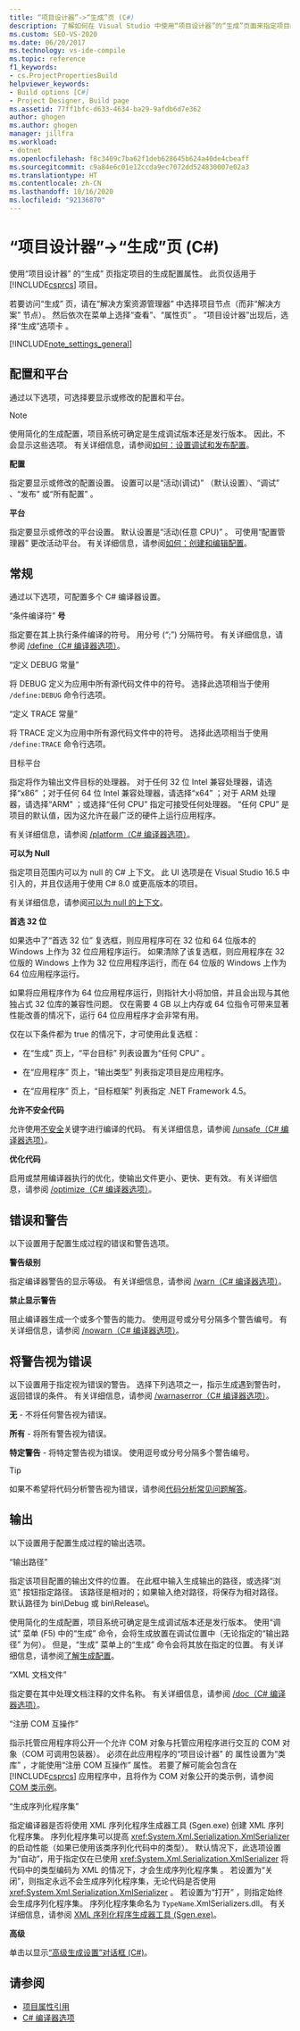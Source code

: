 ```yaml
---
title: “项目设计器”->“生成”页 (C#)
description: 了解如何在 Visual Studio 中使用“项目设计器”的“生成”页面来指定项目的生成配置属性。
ms.custom: SEO-VS-2020
ms.date: 06/20/2017
ms.technology: vs-ide-compile
ms.topic: reference
f1_keywords:
- cs.ProjectPropertiesBuild
helpviewer_keywords:
- Build options [C#]
- Project Designer, Build page
ms.assetid: 77ff1bfc-d633-4634-ba29-9afdb6d7e362
author: ghogen
ms.author: ghogen
manager: jillfra
ms.workload:
- dotnet
ms.openlocfilehash: f8c3409c7ba62f1deb628645b624a40de4cbeaff
ms.sourcegitcommit: c9a84e6c01e12ccda9ec7072dd524830007e02a3
ms.translationtype: HT
ms.contentlocale: zh-CN
ms.lasthandoff: 10/16/2020
ms.locfileid: "92136870"
---
```

# <a name="build-page-project-designer-c"></a>“项目设计器”->“生成”页 (C#)

使用“项目设计器”  的“生成”  页指定项目的生成配置属性。 此页仅适用于 [!INCLUDE[csprcs](../../data-tools/includes/csprcs_md.md)] 项目。

若要访问“生成”  页，请在“解决方案资源管理器”  中选择项目节点（而非“解决方案”  节点）。 然后依次在菜单上选择“查看”、“属性页”  。 “项目设计器”出现后，选择“生成”选项卡  。

[!INCLUDE[note_settings_general](../../data-tools/includes/note_settings_general_md.md)]

## <a name="configuration-and-platform"></a>配置和平台

通过以下选项，可选择要显示或修改的配置和平台。

> [!NOTE]
> 使用简化的生成配置，项目系统可确定是生成调试版本还是发行版本。 因此，不会显示这些选项。 有关详细信息，请参阅[如何：设置调试和发布配置](../../debugger/how-to-set-debug-and-release-configurations.md)。

**配置**

指定要显示或修改的配置设置。 设置可以是“活动(调试)”  （默认设置）、“调试”  、“发布”  或“所有配置”  。

**平台**

指定要显示或修改的平台设置。 默认设置是“活动(任意 CPU)”  。 可使用“配置管理器”  更改活动平台。 有关详细信息，请参阅[如何：创建和编辑配置](../../ide/how-to-create-and-edit-configurations.md)。

## <a name="general"></a>常规

通过以下选项，可配置多个 C# 编译器设置。

“条件编译符” **号**

指定要在其上执行条件编译的符号。 用分号 (“;”) 分隔符号。 有关详细信息，请参阅 [/define（C# 编译器选项）](/dotnet/csharp/language-reference/compiler-options/define-compiler-option)。

“定义 DEBUG 常量” 

将 DEBUG 定义为应用中所有源代码文件中的符号。 选择此选项相当于使用 `/define:DEBUG` 命令行选项。

“定义 TRACE 常量” 

将 TRACE 定义为应用中所有源代码文件中的符号。 选择此选项相当于使用 `/define:TRACE` 命令行选项。

目标平台 

指定将作为输出文件目标的处理器。 对于任何 32 位 Intel 兼容处理器，请选择“x86”  ；对于任何 64 位 Intel 兼容处理器，请选择“x64”  ；对于 ARM 处理器，请选择“ARM”  ；或选择“任何 CPU”  指定可接受任何处理器。 “任何 CPU”  是项目的默认值，因为这允许在最广泛的硬件上运行应用程序。

有关详细信息，请参阅 [/platform（C# 编译器选项）](/dotnet/csharp/language-reference/compiler-options/platform-compiler-option)。

**可以为 Null**

指定项目范围内可以为 null 的 C# 上下文。 此 UI 选项是在 Visual Studio 16.5 中引入的，并且仅适用于使用 C# 8.0 或更高版本的项目。

有关详细信息，请参阅[可以为 null 的上下文](/dotnet/csharp/nullable-references#nullable-contexts)。

**首选 32 位**

如果选中了“首选 32 位”  复选框，则应用程序可在 32 位和 64 位版本的 Windows 上作为 32 位应用程序运行。 如果清除了该复选框，则应用程序在 32 位版的 Windows 上作为 32 位应用程序运行，而在 64 位版的 Windows 上作为 64 位应用程序运行。

如果将应用程序作为 64 位应用程序运行，则指针大小将加倍，并且会出现与其他独占式 32 位库的兼容性问题。 仅在需要 4 GB 以上内存或 64 位指令可带来显著性能改善的情况下，运行 64 位应用程序才会非常有用。

仅在以下条件都为 true 的情况下，才可使用此复选框：

- 在“生成”  页上，“平台目标”  列表设置为“任何 CPU”  。

- 在“应用程序”  页上，“输出类型”  列表指定项目是应用程序。

- 在“应用程序”  页上，“目标框架”  列表指定 .NET Framework 4.5。

**允许不安全代码**

允许使用[不安全](/dotnet/csharp/language-reference/keywords/unsafe)关键字进行编译的代码。 有关详细信息，请参阅 [/unsafe（C# 编译器选项）](/dotnet/csharp/language-reference/compiler-options/unsafe-compiler-option)。

**优化代码**

启用或禁用编译器执行的优化，使输出文件更小、更快、更有效。 有关详细信息，请参阅 [/optimize（C# 编译器选项）](/dotnet/csharp/language-reference/compiler-options/optimize-compiler-option)。

## <a name="errors-and-warnings"></a>错误和警告

以下设置用于配置生成过程的错误和警告选项。

**警告级别**

指定编译器警告的显示等级。 有关详细信息，请参阅 [/warn（C# 编译器选项）](/dotnet/csharp/language-reference/compiler-options/warn-compiler-option)。

**禁止显示警告**

阻止编译器生成一个或多个警告的能力。 使用逗号或分号分隔多个警告编号。 有关详细信息，请参阅 [/nowarn（C# 编译器选项）](/dotnet/csharp/language-reference/compiler-options/nowarn-compiler-option)。

## <a name="treat-warnings-as-errors"></a>将警告视为错误

以下设置用于指定视为错误的警告。 选择下列选项之一，指示生成遇到警告时，返回错误的条件。 有关详细信息，请参阅 [/warnaserror（C# 编译器选项）](/dotnet/csharp/language-reference/compiler-options/warnaserror-compiler-option)。

**无** - 不将任何警告视为错误。

**所有** - 将所有警告视为错误。

**特定警告** - 将特定警告视为错误。 使用逗号或分号分隔多个警告编号。

> [!TIP]
> 如果不希望将代码分析警告视为错误，请参阅[代码分析常见问题解答](../../code-quality/analyzers-faq.md#treat-warnings-as-errors)。

## <a name="output"></a>输出

以下设置用于配置生成过程的输出选项。

“输出路径” 

指定该项目配置的输出文件的位置。 在此框中输入生成输出的路径，或选择“浏览”  按钮指定路径。 该路径是相对的；如果输入绝对路径，将保存为相对路径。 默认路径为 bin\Debug 或 bin\Release\\。

使用简化的生成配置，项目系统可确定是生成调试版本还是发行版本。 使用“调试”  菜单 (F5) 中的“生成”  命令，会将生成放置在调试位置中（无论指定的“输出路径”  为何）。 但是，“生成”  菜单上的“生成”  命令会将其放在指定的位置。 有关详细信息，请参阅[了解生成配置](../../ide/understanding-build-configurations.md)。

“XML 文档文件” 

指定要在其中处理文档注释的文件名称。 有关详细信息，请参阅 [/doc（C# 编译器选项）](/dotnet/csharp/language-reference/compiler-options/doc-compiler-option)。

“注册 COM 互操作” 

指示托管应用程序将公开一个允许 COM 对象与托管应用程序进行交互的 COM 对象（COM 可调用包装器）。 必须在此应用程序的“项目设计器”  的  属性设置为“类库”  ，才能使用“注册 COM 互操作”  属性。 若要了解可能会包含在 [!INCLUDE[csprcs](../../data-tools/includes/csprcs_md.md)] 应用程序中，且将作为 COM 对象公开的类示例，请参阅 [COM 类示例](/dotnet/csharp/programming-guide/interop/example-com-class)。

“生成序列化程序集” 

指定编译器是否将使用 XML 序列化程序生成器工具 (Sgen.exe) 创建 XML 序列化程序集。 序列化程序集可以提高 <xref:System.Xml.Serialization.XmlSerializer> 的启动性能（如果已使用该类序列化代码中的类型）。 默认情况下，此选项设置为“自动”，用于指定仅在已使用 <xref:System.Xml.Serialization.XmlSerializer> 将代码中的类型编码为 XML 的情况下，才会生成序列化程序集  。 若设置为“关闭”，则指定永远不会生成序列化程序集，无论代码是否使用 <xref:System.Xml.Serialization.XmlSerializer> 。 若设置为“打开”  ，则指定始终会生成序列化程序集。 序列化程序集命名为 `TypeName`.XmlSerializers.dll。 有关详细信息，请参阅 [XML 序列化程序生成器工具 (Sgen.exe)](/dotnet/framework/serialization/xml-serializer-generator-tool-sgen-exe)。

**高级**

单击以显示[“高级生成设置”对话框 (C#)](../../ide/reference/advanced-build-settings-dialog-box-csharp.md)。

## <a name="see-also"></a>请参阅

- [项目属性引用](../../ide/reference/project-properties-reference.md)
- [C# 编译器选项](/dotnet/csharp/language-reference/compiler-options/index)

